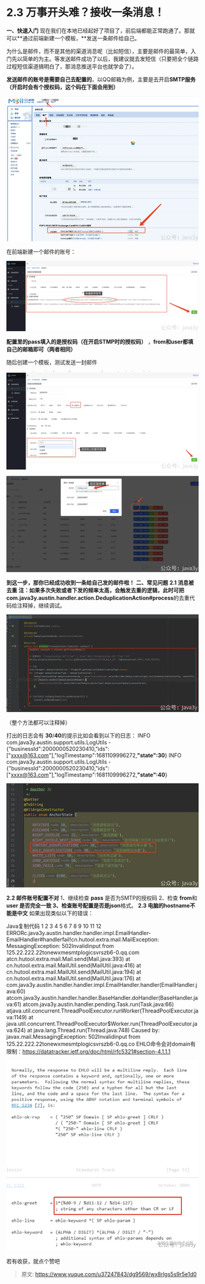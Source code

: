 # 2.3 万事开头难？接收一条消息！

**一、快速入门**
现在我们在本地已经起好了项目了，前后端都能正常跑通了。那就可以**通过前端新建一个模板，**发送一条邮件给自己。

为什么是邮件，而不是其他的渠道消息呢（比如短信），主要是邮件的最简单，入门先以简单的为主。等发送邮件成功了以后，我建议就去发短信（只要把全个链路过程短信渠道搞明白了，那消息推送平台也就学会了）。

**发送邮件的账号是需要自己去配置的**，以QQ邮箱为例，主要是去开启**SMTP服务（开启时会有个授权码，这个码在下面会用到）**

![1649743855392-b60586ec-e64d-461e-a8f7-6407cb7de896.png](./img/w2Hxq_rYzLhdoyVv/1649743855392-b60586ec-e64d-461e-a8f7-6407cb7de896-778432.webp)

在前端新建一个邮件的账号：

![1669638269323-7eef73ea-c8d3-44d3-81a7-d02e87be8298.png](./img/w2Hxq_rYzLhdoyVv/1669638269323-7eef73ea-c8d3-44d3-81a7-d02e87be8298-703203.webp)

**配置里的pass填入的是授权码（在开启STMP时的授权码）** ，**from和user都填自己的邮箱即可（两者相同）**

随后创建一个模板，测试发送一封邮件

![1669638369114-d6b5143c-134c-4a5a-aec6-81119e26f187.png](./img/w2Hxq_rYzLhdoyVv/1669638369114-d6b5143c-134c-4a5a-aec6-81119e26f187-703115.webp)

![1669638418178-8d0caf34-f652-40ec-b9d5-c77d89d762d8.png](./img/w2Hxq_rYzLhdoyVv/1669638418178-8d0caf34-f652-40ec-b9d5-c77d89d762d8-796768.webp)

**到这一步，那你已经成功收到一条给自己发的邮件啦！**
**二、常见问题**
**2.1 消息被去重**
**注：如果多次失败或者下发的频率太高，会触发去重的逻辑，此时可把com.java3y.austin.handler.action.DeduplicationAction#process**的去重代码给注释掉，继续调试。

![1692587119911-ca0b8fe4-a101-4898-96e2-116c8a50305c.png](./img/w2Hxq_rYzLhdoyVv/1692587119911-ca0b8fe4-a101-4898-96e2-116c8a50305c-597865.webp)

（整个方法都可以注释掉）

打出的日志会有 **30**/**40**的提示比如会看到以下的日志：
INFO com.java3y.austin.support.utils.LogUtils - {"businessId":2000000520230410,"ids":["xxxx@163.com"],"logTimestamp":1681109996272,**"state":30**}
INFO com.java3y.austin.support.utils.LogUtils - {"businessId":2000000520230410,"ids":["xxxx@163.com"],"logTimestamp":1681109996272,**"state":40**}

![1673526977591-56e21ea9-9cd8-4b64-a143-1a805d782d2b.png](./img/w2Hxq_rYzLhdoyVv/1673526977591-56e21ea9-9cd8-4b64-a143-1a805d782d2b-284777.webp)

**2.2 邮件账号配置不对**
1、继续检查 **pass** 是否为SMTP的授权码
2、检查 **from**和 **user **是否完全一致
3、检查账号配置是否是**json**格式。
**2.3 电脑的hostname不能是中文**
如果出现类似以下的错误：

Java复制代码
1
2
3
4
5
6
7
8
9
10
11
12
ERRORc.java3y.austin.handler.handler.impl.EmailHandler-EmailHandler#handlerfail!cn.hutool.extra.mail.MailException: MessagingException: 502Invalidinput from 125.22.222.22tonewxmesmtplogicsvrszb6-0.qq.com
atcn.hutool.extra.mail.Mail.send(Mail.java:393)
 at cn.hutool.extra.mail.MailUtil.send(MailUtil.java:416)
 at cn.hutool.extra.mail.MailUtil.send(MailUtil.java:194)
 at cn.hutool.extra.mail.MailUtil.send(MailUtil.java:176)
 at com.java3y.austin.handler.handler.impl.EmailHandler.handler(EmailHandler.java:60)
atcom.java3y.austin.handler.handler.BaseHandler.doHandler(BaseHandler.java:61)
atcom.java3y.austin.handler.pending.Task.run(Task.java:66)
atjava.util.concurrent.ThreadPoolExecutor.runWorker(ThreadPoolExecutor.java:1149)
 at java.util.concurrent.ThreadPoolExecutor$Worker.run(ThreadPoolExecutor.java:624)
 at java.lang.Thread.run(Thread.java:748)
Caused by: javax.mail.MessagingException: 502Invalidinput from 125.22.222.22tonewxmesmtplogicsvrszb6-0.qq.co
EHLO命令会对domain有限制：https://datatracker.ietf.org/doc/html/rfc5321#section-4.1.1.1

![1683882948640-365dd5b6-2221-486e-b919-242f50b5f33c.png](./img/w2Hxq_rYzLhdoyVv/1683882948640-365dd5b6-2221-486e-b919-242f50b5f33c-867530.webp)

若有收获，就点个赞吧

 


> 原文: <https://www.yuque.com/u37247843/dg9569/wx8rlgs5s9r5e1d0>